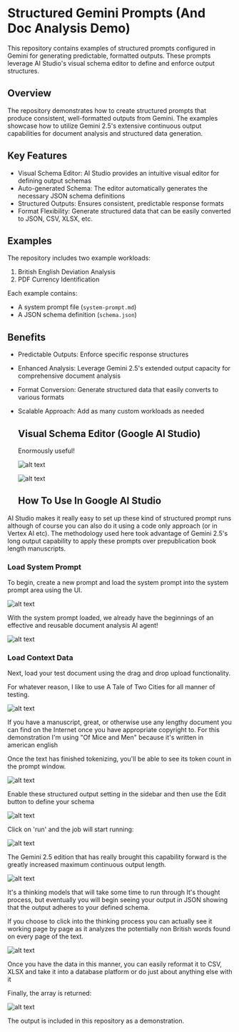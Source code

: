 # Structured Gemini Prompts (And Doc Analysis Demo)

This repository contains examples of structured prompts configured in Gemini for generating predictable, formatted outputs. These prompts leverage AI Studio's visual schema editor to define and enforce output structures.

## Overview

The repository demonstrates how to create structured prompts that produce consistent, well-formatted outputs from Gemini. The examples showcase how to utilize Gemini 2.5's extensive continuous output capabilities for document analysis and structured data generation.

## Key Features

- Visual Schema Editor: AI Studio provides an intuitive visual editor for defining output schemas
- Auto-generated Schema: The editor automatically generates the necessary JSON schema definitions
- Structured Outputs: Ensures consistent, predictable response formats
- Format Flexibility: Generate structured data that can be easily converted to JSON, CSV, XLSX, etc.

## Examples

The repository includes two example workloads:

1. British English Deviation Analysis
2. PDF Currency Identification

Each example contains:
- A system prompt file (`system-prompt.md`)
- A JSON schema definition (`schema.json`)

## Benefits

- Predictable Outputs: Enforce specific response structures
- Enhanced Analysis: Leverage Gemini 2.5's extended output capacity for comprehensive document analysis
- Format Conversion: Generate structured data that easily converts to various formats
- Scalable Approach: Add as many custom workloads as needed
  
  ## Visual Schema Editor (Google AI Studio)

  Enormously useful!

  ![alt text](screenshots/1.png)

  ![alt text](screenshots/2.png)

  ## How To Use In Google AI Studio

 AI Studio makes it really easy to set up these kind of structured prompt runs although of course you can also do it using a code only approach (or in Vertex AI etc). The methodology used here took advantage of Gemini 2.5's long output capability to apply these prompts over prepublication book length manuscripts. 

 ### Load System Prompt

 To begin, create a new prompt and load the system prompt into the system prompt area using the UI. 

 ![alt text](screenshots/3.png)

 With the system prompt loaded, we already have the beginnings of an effective and reusable document analysis AI agent!

 ![alt text](screenshots/4.png)

 ### Load Context Data

 Next, load your test document using the drag and drop upload functionality. 

 For whatever reason, I like to use A Tale of Two Cities for all manner of testing. 
 
  ![alt text](screenshots/5.png)

 If you have a manuscript, great, or otherwise use any lengthy document you can find on the Internet once you have appropriate copyright to. For this demonstration I'm using "Of Mice and Men" because it's written in american english

 Once the text has finished tokenizing, you'll be able to see its token count in the prompt window. 

![alt text](screenshots/6.png)

Enable these structured output setting in the sidebar and then use the Edit button to define your schema

![alt text](screenshots/7.png)

Click on 'run' and the job will start running:

![alt text](screenshots/8.png)

 The Gemini 2.5 edition that has really brought this capability forward is the greatly increased maximum continuous output length. 

 ![alt text](screenshots/9.png)

 It's a thinking models that will take some time to run through It's thought process, but eventually you will begin seeing your output in JSON showing that the output adheres to your defined schema. 

 If you choose to click into the thinking process you can actually see it working page by page as it analyzes the potentially non British words found on every page of the text. 

 ![alt text](screenshots/10.png)

 Once you have the data in this manner, you can easily reformat it to CSV, XLSX and take it into a database platform or do just about anything else with it

 Finally, the array is returned:

 ![alt text](screenshots/11.png)

 The output is included in this repository as a demonstration. 